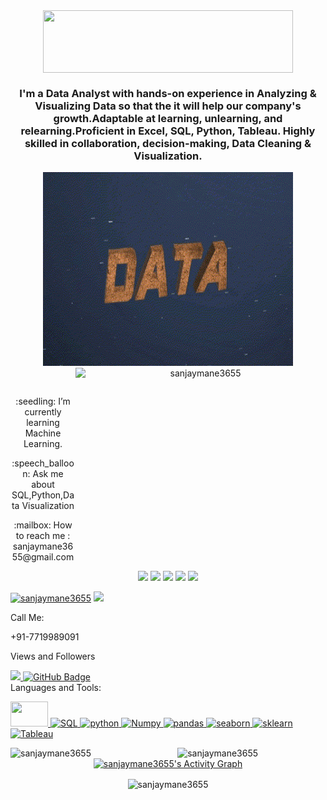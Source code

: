 <!--
*sanjaymane3655/sanjaymane3655* is a ✨ special ✨ repository because its `README.md` (this file) appears on your GitHub profile.

Here are some ideas to get you started:

- 🔭 I’m currently working on ...
- 🌱 I’m currently learning ...
- 👯 I’m looking to collaborate on ...
- 🤔 I’m looking for help with ...
- 💬 Ask me about ...
- 📫 How to reach me: ...
- 😄 Pronouns: ...
- ⚡ Fun fact: ...
-->
<div align="center">
<img align="center" src="https://github.com/sanjaymane3655/sanjaymane3655/blob/main/Hello%20Everyone%20-%20Made%20with%20Clipchamp.gif" width="400" height ="100" />
<h3 align="center">I'm a Data Analyst with hands-on experience in Analyzing & Visualizing Data so that the it will help our company's growth.Adaptable at learning, unlearning, and relearning.Proficient in Excel, SQL, Python, Tableau. Highly skilled in collaboration, decision-making, Data Cleaning & Visualization.</h3>

<div>
 <p>
    <img  src="https://github.com/sanjaymane3655/sanjaymane3655/blob/main/forgithub.gif?format=1000w" alt="sanjaymane3655" width="400" height ="310" />
    <img align="right" src="https://cdn.dribbble.com/users/668001/screenshots/3861883/data-graphic-animation.gif" alt="sanjaymane3655" width="400" height ="310" />
  </p>

 </div> 
  <br/>
<div align="center">
   <p> :seedling: I’m currently learning Machine Learning.</p>
 <p> </p>
   <p> :speech_balloon: Ask me about SQL,Python,Data Visualization</p>
   <p> :mailbox: How to reach me : sanjaymane3655@gmail.com</p>

<p align= "center">
<img src="https://img.shields.io/badge/SQL-MSSQL-red"/>
<img src="https://img.shields.io/badge/Python-python-blue"/>
<img src="https://img.shields.io/badge/Excel-excel-green"/>
<img src="https://img.shields.io/badge/Tableau-Visualization-blueviolet"/>
<img src="https://img.shields.io/badge/Machine Learning-Pandas,Numpy,Seaborn,Sklearn-brightgreen"/>
</p>
</div>
<div ali
## :link: Connect with me:
<span align="left">
  <a href="https://www.linkedin.com/in/sanjay-mane08/" target="blank"><img src="https://img.shields.io/badge/LinkedIn-0077B5?style=for-the-badge&logo=linkedin&logoColor=white" alt="sanjaymane3655"/></a>
      <a href="mailto:sanjaymane3655@gmail.com">
        <img src="https://img.shields.io/badge/Gmail-D14836?style=for-the-badge&logo=gmail&logoColor=white" />
      </a>
<p>Call Me: </p> +91-7719989091</p>
</span>
Views and Followers </p>

<a href="https://github.com/sanjaymane3655/github-profile-views-counter">
    <img src="https://komarev.com/ghpvc/?username=sanjaymane3655">
</a>
<a href="https://github.com/sanjaymane3655?tab=followers"><img src="https://img.shields.io/github/followers/sanjaymane3655?label=Followers&style=social" alt="GitHub Badge"></a>
<br/>
Languages and Tools: </p>

<p > <a href="https://www.w3schools.com/EXCEL/index.php" target="_blank"> <img src="https://encrypted-tbn0.gstatic.com/images?q=tbn:ANd9GcQ6S9p2l3SiVBkpC8hcivRrP5EG5UcY6vBTsA&usqp=CAU" width="60" height="40"/> </a> <a href="https://www.microsoft.com/en-in/sql-server/sql-server-2019" target="_white"> <img src="https://media.istockphoto.com/vectors/icon-major-database-format-vector-icon-illustration-vector-id1298834585?k=20&m=1298834585&s=612x612&w=0&h=Ue_oKPfJjJxzF-KvXjM9EU_kqaOW_sGMqhb9Its64_w=" alt="SQL" width="60" height="40"/> </a> <a href="https://www.w3schools.com/python/" target="_blank"> <img src="https://encrypted-tbn0.gstatic.com/images?q=tbn:ANd9GcRX9KYoFpX9v-HF45IjK17OC4jhT19I55y0Fw&usqp=CAU" alt="python" width="60" height="40"/> </a> </a>  <a href="https://numpy.org/doc/" target="_blank"> <img src="https://encrypted-tbn0.gstatic.com/images?q=tbn:ANd9GcTIt9kJDVZzKGcJzalTKKQeRU1tp6D3XD76IQ&usqp=CAU" alt="Numpy" width="60" height="40"/> </a> <a href="https://pandas.pydata.org/docs/" target="_blank"> <img src="https://encrypted-tbn0.gstatic.com/images?q=tbn:ANd9GcQ4aJry8sOhSwACBlagHu6aYRdpit3PMxtakg&usqp=CAU" alt="pandas" width="60" height="40"/>
</a> <a href="https://seaborn.pydata.org/" target="_blank"> <img src="https://encrypted-tbn0.gstatic.com/images?q=tbn:ANd9GcQS0hL87nifceik-08MulGm2XRbGjv9Q0E7Ag&usqp=CAU" alt="seaborn" width="60" height="40"/> </a> <a href="https://scikit-learn.org/stable/" target="_blank"> <img src="https://e7.pngegg.com/pngimages/359/338/png-clipart-logo-information-library-business-information-miscellaneous-blue.png" alt="sklearn" width="60" height="40"/> </a> <a href="https://www.tableau.com/" target="_blank"> <img src="https://workforceedtech.org/wp-content/uploads/2019/03/Tableau_Logo_resized.png" alt="Tableau" width="60" height="40"/> </a> </p> 
</div>
<div align="left">
  <p> </p>
    <img align="left" src="https://github-readme-stats.vercel.app/api?username=sanjaymane3655&theme=synthwave" alt="sanjaymane3655" width="47%" /> 
    <img align="right" src="https://github-readme-streak-stats.herokuapp.com/?user=sanjaymane3655&theme=synthwave" alt="sanjaymane3655" width="47%" />
  </p> </p> </p>
  <p> </p?
</div> </p> </p>
<div align="center">
<a href="https://github.com/sanjaymane3655/github-readme-activity-graph"><img alt="sanjaymane3655's Activity Graph" src="https://activity-graph.herokuapp.com/graph?username=sanjaymane3655&bg_color=1F222E&color=F8D866&line=F85D7F&point=FFFFFF&hide_border=true" /></a>
</div> </p>
<div align="center">
   <img align="center"src="https://github-readme-stats.vercel.app/api/top-langs?username=sanjaymane3655&theme=synthwave" alt="sanjaymane3655" />
</div>
